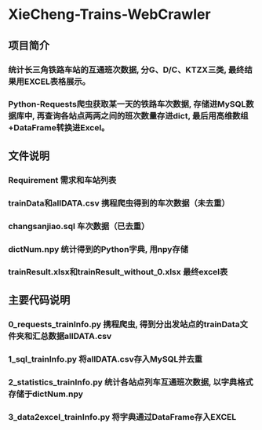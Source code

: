 # XieCheng-Trains-WebCrawler

## 项目简介

### 统计长三角铁路车站的互通班次数据, 分G、D/C、KTZX三类, 最终结果用EXCEL表格展示。 ​​​​
### Python-Requests爬虫获取某一天的铁路车次数据, 存储进MySQL数据库中, 再查询各站点两两之间的班次数量存进dict, 最后用高维数组+DataFrame转换进Excel。

## 文件说明

### Requirement 需求和车站列表

### trainData和allDATA.csv 携程爬虫得到的车次数据（未去重）

### changsanjiao.sql 车次数据（已去重）

### dictNum.npy 统计得到的Python字典, 用npy存储

### trainResult.xlsx和trainResult_without_0.xlsx 最终excel表

## 主要代码说明

### 0_requests_trainInfo.py 携程爬虫, 得到分出发站点的trainData文件夹和汇总数据allDATA.csv
### 1_sql_trainInfo.py 将allDATA.csv存入MySQL并去重
### 2_statistics_trainInfo.py 统计各站点列车互通班次数据, 以字典格式存储于dictNum.npy
### 3_data2excel_trainInfo.py 将字典通过DataFrame存入EXCEL